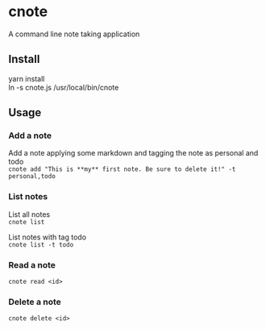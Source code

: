 # cnote
A command line note taking application

## Install
yarn install  
ln -s cnote.js /usr/local/bin/cnote  

## Usage
### Add a note
Add a note applying some markdown and tagging the note as personal and todo  
`cnote add "This is **my** first note. Be sure to delete it!" -t personal,todo`   

### List notes
List all notes  
`cnote list`

List notes with tag todo  
`cnote list -t todo`  

### Read a note
`cnote read <id>`  

### Delete a note
`cnote delete <id>`  
